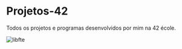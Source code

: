 # Projetos-42
Todos os projetos e programas desenvolvidos por mim na 42 école.

![libfte](https://user-images.githubusercontent.com/86013047/169532214-b6148f09-3e51-4c6d-90be-dd67ba469026.png)
